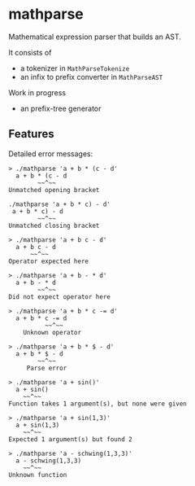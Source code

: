 # mathparse
Mathematical expression parser that builds an AST.

It consists of

- a tokenizer in `MathParseTokenize`
- an infix to prefix converter in `MathParseAST`

Work in progress

- an prefix-tree generator

## Features

Detailed error messages:

```
> ./mathparse 'a + b * (c - d'
  a + b * (c - d
        ~~^~~
Unmatched opening bracket
```

```
./mathparse 'a + b * c) - d'
 a + b * c) - d
        ~~^~~
Unmatched closing bracket
```

```
> ./mathparse 'a + b c - d'
  a + b c - d
      ~~^~~
Operator expected here
```

```
> ./mathparse 'a + b - * d'
  a + b - * d
        ~~^~~
Did not expect operator here
```

```
> ./mathparse 'a + b * c -= d'
  a + b * c -= d
          ~~^~~
    Unknown operator
```

```
> ./mathparse 'a + b * $ - d'
  a + b * $ - d
        ~~^~~
     Parse error
```

```
> ./mathparse 'a + sin()'
  a + sin()
    ~~^~~
Function takes 1 argument(s), but none were given
```

```
> ./mathparse 'a + sin(1,3)'
  a + sin(1,3)
    ~~^~~
Expected 1 argument(s) but found 2
```

```
> ./mathparse 'a - schwing(1,3,3)'
  a - schwing(1,3,3)
    ~~^~~
Unknown function
```

